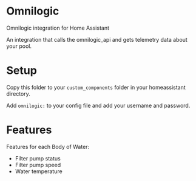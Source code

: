 # Omnilogic
Omnilogic integration for Home Assistant

An integration that calls the omnilogic_api and gets telemetry data about your pool.

# Setup

Copy this folder to your ```custom_components``` folder in your homeassistant directory.

Add ```omnilogic:``` to your config file and add your username and password.

# Features

Features for each Body of Water:
- Filter pump status
- Filter pump speed
- Water temperature

